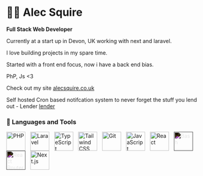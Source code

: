 # 🏄‍♂️ Alec Squire

**Full Stack Web Developer**

Currently at a start up in Devon, UK working with next and laravel. 

I love building projects in my spare time. 

Started with a front end focus, now i have a back end bias.

PhP, Js <3

Check out my site [alecsquire.co.uk](https://alecsquire.co.uk)

Self hosted Cron based notifcation system to never forget the stuff you lend out  - Lender  [lender](https://lender.alecsquire.co.uk)

### 🧰 Languages and Tools
<img align="left" alt="PHP" title="PHP" width="50px" style="padding-right:10px;" src="https://upload.wikimedia.org/wikipedia/commons/2/27/PHP-logo.svg" />
<img align="left" alt="Laravel" title="Laravel" width="50px" style="padding-right:10px;" src="https://upload.wikimedia.org/wikipedia/commons/thumb/9/9a/Laravel.svg/1920px-Laravel.svg.png" />
<img align="left" alt="TypeScript" title="TypeScript" width="50px" style="padding-right:10px;" src="https://cdn.jsdelivr.net/gh/devicons/devicon/icons/typescript/typescript-plain.svg" />
<img align="left" alt="Tailwind CSS" title="Tailwind CSS" width="50px" style="padding-right:10px;" src="https://cdn.jsdelivr.net/gh/devicons/devicon@latest/icons/tailwindcss/tailwindcss-original.svg" />
<img align="left" alt="Git" title="Git" width="50px" style="padding-right:10px;" src="https://cdn.jsdelivr.net/gh/devicons/devicon/icons/git/git-original.svg" />
<img align="left" alt="JavaScript" title="JavaScript" width="50px" style="padding-right:10px;" src="https://cdn.jsdelivr.net/gh/devicons/devicon/icons/javascript/javascript-plain.svg" />
<img align="left" alt="React" title="React" width="50px" style="padding-right:10px;" src="https://cdn.jsdelivr.net/gh/devicons/devicon/icons/react/react-original.svg" />
<img align="left" alt="Bash" title="Bash" width="50px" style="padding-right:10px; filter: invert(1);" src="https://cdn.jsdelivr.net/gh/devicons/devicon/icons/bash/bash-original.svg" />
<img align="left" alt="React Router" title="React Router" width="50px" style="padding-right:10px; filter: invert(1);" src="https://cdn.jsdelivr.net/gh/devicons/devicon@latest/icons/reactrouter/reactrouter-original-wordmark.svg" />
<img align="left" alt="Next.js" title="Next.js" width="50px" style="padding-right:10px;" src="https://cdn.jsdelivr.net/gh/devicons/devicon@latest/icons/nextjs/nextjs-original.svg" />
<br clear="left" />





